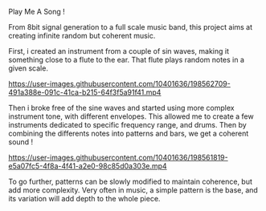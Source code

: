 Play Me A Song !

From 8bit signal generation to a full scale music band, this project aims at creating infinite random but coherent music.

First, i created an instrument from a couple of sin waves, making it something close to a flute to the ear. That flute plays random notes in a given scale.

https://user-images.githubusercontent.com/10401636/198562709-491a388e-091c-41ca-b215-64f3f5a91f41.mp4

Then i broke free of the sine waves and started using more complex instrument tone, with different envelopes. This allowed me to create a few instruments dedicated to specific frequency range, and drums. Then by combining the differents notes into patterns and bars, we get a coherent sound !

https://user-images.githubusercontent.com/10401636/198561819-e5a07fc5-4f8a-4f41-a2e0-98c85d0a303e.mp4

To go further, patterns can be slowly modified to maintain coherence, but add more complexity. Very often in music, a simple pattern is the base, and its variation will add depth to the whole piece.
